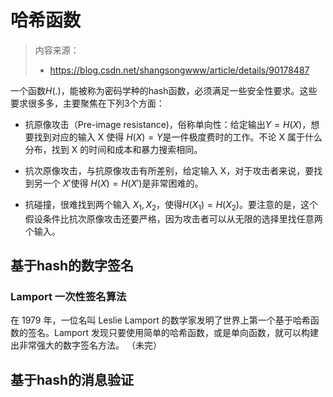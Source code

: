 # 哈希函数

> 内容来源：
> - https://blog.csdn.net/shangsongwww/article/details/90178487

一个函数$H(.)$，能被称为密码学种的hash函数，必须满足一些安全性要求。这些要求很多多，主要聚焦在下列3个方面：
- 抗原像攻击（Pre-image resistance)，俗称单向性：给定输出$Y=H(X)$，想要找到对应的输入 X 使得 $H(X)=Y$是一件极度费时的工作。不论 X 属于什么分布，找到 X 的时间和成本和暴力搜索相同。

- 抗次原像攻击，与抗原像攻击有所差别，给定输入 X，对于攻击者来说，要找到另一个 $X'$使得 $H(X) = H(X')$是非常困难的。
- 抗碰撞，很难找到两个输入 $X_1,X_2$，使得$H(X_1) = H(X_2)$。要注意的是，这个假设条件比抗次原像攻击还要严格，因为攻击者可以从无限的选择里找任意两个输入。

## 基于hash的数字签名

### Lamport 一次性签名算法
在 1979 年，一位名叫 Leslie Lamport 的数学家发明了世界上第一个基于哈希函数的签名。Lamport 发现只要使用简单的哈希函数，或是单向函数，就可以构建出非常强大的数字签名方法。
（未完）
## 基于hash的消息验证

